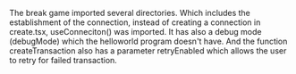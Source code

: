 The break game imported several directories.
Which includes the establishment of the connection, instead of creating a connection
in create.tsx, useConneciton() was imported.
It has also a debug mode (debugMode) which the helloworld program doesn't have.
And the function createTransaction also has a parameter retryEnabled which allows the user to retry for failed transaction.